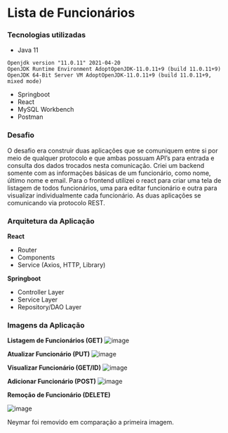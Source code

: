 # Lista de Funcionários

### Tecnologias utilizadas

- Java 11
```
Openjdk version "11.0.11" 2021-04-20
OpenJDK Runtime Environment AdoptOpenJDK-11.0.11+9 (build 11.0.11+9)
OpenJDK 64-Bit Server VM AdoptOpenJDK-11.0.11+9 (build 11.0.11+9, mixed mode)
```
- Springboot
- React
- MySQL Workbench
- Postman

### Desafio

O desafio era construir duas aplicações que se comuniquem entre si por meio de qualquer protocolo e que ambas possuam API’s para entrada e consulta dos dados trocados nesta comunicação. Criei um backend somente com as informações básicas de um funcionário, como nome, último nome e email. Para o frontend utilizei o react para criar uma tela de listagem de todos funcionários, uma para editar funcionário e outra para visualizar individualmente cada funcionário. As duas aplicações se comunicando via protocolo REST.

### Arquitetura da Aplicação

**React**

- Router
- Components
- Service (Axios, HTTP, Library)

**Springboot**

- Controller Layer
- Service Layer
- Repository/DAO Layer

### Imagens da Aplicação

**Listagem de Funcionários (GET)**
![image](https://user-images.githubusercontent.com/41091108/191026123-9679f64c-8cf4-47d7-870f-25a164791941.png)

**Atualizar Funcionário (PUT)**
![image](https://user-images.githubusercontent.com/41091108/191027392-9c57fe8c-3899-4668-b57f-85e8173775e4.png)

**Visualizar Funcionário (GET/ID)**
![image](https://user-images.githubusercontent.com/41091108/191027686-c6cb847d-6ec1-4741-90c0-fa46d53c6d94.png)

**Adicionar Funcionário (POST)**
![image](https://user-images.githubusercontent.com/41091108/191027855-0614ef1e-1b64-4f8c-a9f7-f02425913dc7.png)

**Remoção de Funcionário (DELETE)**

![image](https://user-images.githubusercontent.com/41091108/191028315-9064da7c-e5f1-49f5-889d-20caf04a4c7c.png)

Neymar foi removido em comparação a primeira imagem.
